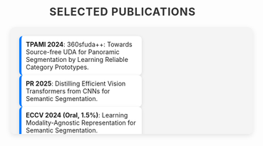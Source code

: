 <html lang="en">
<head>
  <meta charset="UTF-8">
  <meta name="viewport" content="width=device-width, initial-scale=1.0">
  <style>
    /* 滚动窗口容器样式 */
    .scroll-container {
      width: 100%;
      max-width: 800px; /* 最大宽度 */
      height: 200px;  /* 容器的高度 */
      overflow-x: auto;  /* 水平滚动 */
      padding: 20px;
      background-color: #f4f4f4;
      border-radius: 10px;
      box-shadow: 0 4px 12px rgba(0, 0, 0, 0.1);
    }

    /* 内部内容容器 */
    .publication-list {
      display: flex;
      gap: 40px;  /* 项目之间的间距 */
      align-items: flex-start;  /* 上端对齐 */
      flex-wrap: nowrap;  /* 防止换行 */
    }

    /* 单个出版物样式 */
    .publication-item {
      padding: 10px;
      background-color: #ffffff;
      border-radius: 8px;
      border-left: 5px solid #007bff;  /* 蓝色边框 */
      box-shadow: 0 2px 8px rgba(0, 0, 0, 0.1);
      width: 250px;  /* 固定宽度 */
      transition: transform 0.3s ease;
    }

    /* 鼠标悬停时的效果 */
    .publication-item:hover {
      background-color: #e3f2fd;
      transform: translateY(-5px);  /* 轻微的上移效果 */
    }

    /* 标题样式 */
    h3 {
      font-size: 24px;
      color: #333;
      margin-bottom: 20px;
      text-align: center;
      text-transform: uppercase;
      letter-spacing: 1px;
    }
  </style>
</head>
<body>

  <h3>Selected Publications</h3>
  <div class="scroll-container">
    <div class="publication-list">
      <div class="publication-item">
        <strong>TPAMI 2024</strong>: 360sfuda++: Towards Source-free UDA for Panoramic Segmentation by Learning Reliable Category Prototypes.
      </div>
      <div class="publication-item">
        <strong>PR 2025</strong>: Distilling Efficient Vision Transformers from CNNs for Semantic Segmentation.
      </div>
      <div class="publication-item">
        <strong>ECCV 2024 (Oral, 1.5%)</strong>: Learning Modality-Agnostic Representation for Semantic Segmentation.
      </div>
      <div class="publication-item">
        <strong>ECCV 2024</strong>: Centering the Value of Every Modality: Towards Efficient and Resilient Modality-Agnostic Semantic Segmentation.
      </div>
      <div class="publication-item">
        <strong>CVPR 2024</strong>: EventDance: Unsupervised Source-Free Cross-Modal Adaptation for Event-Based Object Recognition.
      </div>
      <div class="publication-item">
        <strong>CVPR 2024</strong>: Semantics, Distortion, and Style Matter: Towards Source-Free UDA for Panoramic Segmentation.
      </div>
      <div class="publication-item">
        <strong>ICRA 2024</strong>: Transformer-CNN Cohort: Semi-Supervised Semantic Segmentation by the Best of Both Students.
      </div>
      <div class="publication-item">
        <strong>ICCV 2023</strong>: Look at the Neighbor: Distortion-Aware Unsupervised Domain Adaptation for Panoramic Semantic Segmentation.
      </div>
      <div class="publication-item">
        <strong>CVPR 2023</strong>: Both Style and Distortion Matter: Dual-Path Unsupervised Domain Adaptation for Panoramic Semantic Segmentation.
      </div>
    </div>
  </div>

</body>
</html>
